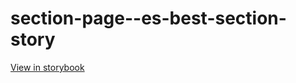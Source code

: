 # section-page--es-best-section-story

[View in storybook](https://raw.githack.com/Independent-Digital-News-and-Media-Ltd/standard-pwamp-sb/PR-562-sb/index.html?path=/story/section-page--es-best-section-story)